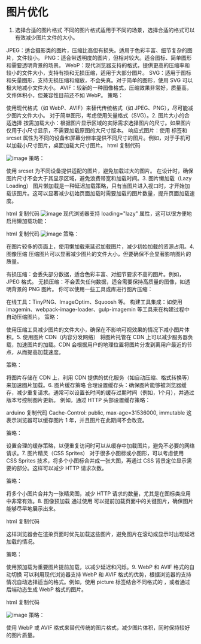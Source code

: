 # 图片优化

1. 选择合适的图片格式
   不同的图片格式适用于不同的场景，选择合适的格式可以有效减少图片文件的大小。

JPEG：适合摄影类的图片，压缩比高但有损失。适用于色彩丰富、细节复杂的图片，文件较小。
PNG：适合带透明度的图片，但相对较大。适合图标、简单图形和需要透明背景的场景。
WebP：现代浏览器支持的格式，提供更高的压缩率和较小的文件大小，支持有损和无损压缩，适用于大部分图片。
SVG：适用于图标和矢量图形，支持无损压缩和缩放，不会失真。对于简单的图形，使用 SVG 可以极大地减小文件大小。
AVIF：较新的一种图像格式，压缩效果非常好，质量高，文件体积小，但兼容性目前还不如 WebP。
策略：

使用现代格式（如 WebP、AVIF）来替代传统格式（如 JPEG、PNG），尽可能减少图片文件大小。
对于简单图形，考虑使用矢量格式（SVG）。2. 图片大小的合适选择
按需加载大小：根据图片显示区域的实际需求选择图片的尺寸。如果图片仅用于小尺寸显示，不需要加载原图的大尺寸版本。
响应式图片：使用 <picture> 标签和 srcset 属性为不同的设备和屏幕分辨率提供不同尺寸的图片。例如，对于手机可以加载小尺寸图片，桌面加载大尺寸图片。
html
复制代码
<picture>

  <source srcset="image-800w.jpg" media="(max-width: 600px)">
  <source srcset="image-1600w.jpg" media="(min-width: 601px)">
  <img src="image-1600w.jpg" alt="image">
</picture>
策略：

使用 srcset 为不同设备提供适配的图片，避免加载过大的图片。
在设计时，确保图片尺寸不会大于其显示区域，避免浪费带宽和加载时间。3. 图片懒加载（Lazy Loading）
图片懒加载是一种延迟加载策略，只有当图片进入视口时，才开始加载该图片。这可以显著减少初始页面加载时需要加载的图片数量，提升页面加载速度。

html
复制代码
<img src="placeholder.jpg" data-src="real-image.jpg" class="lazyload" alt="image">
现代浏览器支持 loading="lazy" 属性，这可以很方便地启用懒加载功能：

html
复制代码
<img src="image.jpg" loading="lazy" alt="image">
策略：

在图片较多的页面上，使用懒加载来延迟加载图片，减少初始加载的资源占用。4. 图像压缩
压缩图片可以显著减少图片的文件大小，但要确保不会显著影响图片的质量。

有损压缩：会丢失部分数据，适合色彩丰富、对细节要求不高的图片。例如，JPEG 格式。
无损压缩：不会丢失任何数据，适合需要保持高质量的图像，如透明背景的 PNG 图片。
你可以使用一些工具或库进行图片压缩：

在线工具：TinyPNG、ImageOptim、Squoosh 等。
构建工具集成：如使用 imagemin、webpack-image-loader、gulp-imagemin 等工具来在构建过程中自动压缩图片。
策略：

使用压缩工具减少图片的文件大小，确保在不影响可视效果的情况下减小图片体积。5. 使用图片 CDN（内容分发网络）
将图片托管在 CDN 上可以减少服务器负载，加速图片的加载。CDN 会根据用户的地理位置将图片分发到离用户最近的节点，从而提高加载速度。

策略：

将图片存储在 CDN 上，利用 CDN 提供的优化服务（如自动压缩、格式转换等）来加速图片加载。6. 图片缓存策略
合理设置缓存头：确保图片能够被浏览器缓存，减少重复请求。通常可以设置长时间的缓存过期时间（例如，1个月），并通过版本号控制图片更新。
例如，通过 HTTP 头部设置缓存策略：

arduino
复制代码
Cache-Control: public, max-age=31536000, immutable
这表示浏览器可以缓存图片 1 年，并且图片在此期间不会改变。

策略：

设置合理的缓存策略，以便重复访问时可以从缓存中加载图片，避免不必要的网络请求。7. 图片精灵（CSS Sprites）
对于很多小图标或小图形，可以考虑使用 CSS Sprites 技术，将多个小图标合并成一张大图，再通过 CSS 背景定位显示需要的部分。这样可以减少 HTTP 请求次数。

策略：

将多个小图片合并为一张精灵图，减少 HTTP 请求的数量，尤其是在图标类应用中非常有效。8. 图像预加载
通过使用 <link rel="preload"> 可以提前加载页面中的关键图片，确保图片能够尽早地展示出来。

html
复制代码

<link rel="preload" href="image.jpg" as="image">
这样浏览器会在渲染页面时优先加载这些图片，避免图片在滚动或显示时出现延迟加载的情况。

策略：

使用预加载为重要图片提前加载，以减少延迟和闪烁。9. WebP 和 AVIF 格式的自动切换
可以利用现代浏览器支持 WebP 和 AVIF 格式的优势，根据浏览器的支持情况自动选择适当的格式。例如，使用 picture 标签结合不同格式的 <source>，或者通过后端动态生成 WebP 格式的图片。

html
复制代码
<picture>

  <source srcset="image.webp" type="image/webp">
  <img src="image.jpg" alt="image">
</picture>
策略：

使用 WebP 或 AVIF 格式来替代传统的图片格式，减少图片体积，同时保持较好的图片质量。
